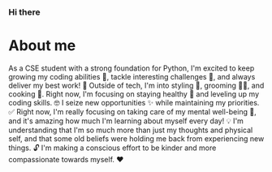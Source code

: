 ### Hi there
# About me
As a CSE student with a strong foundation for Python, I'm excited to keep growing my coding abilities 💪, tackle interesting challenges 🚀, and always deliver my best work! 💯
Outside of tech, I'm into styling 👕, grooming 💇‍♂️, and cooking 🍳. Right now, I'm focusing on staying healthy 🥗 and leveling up my coding skills. 🤓
I seize new opportunities ✨ while maintaining my priorities. ✅
Right now, I'm really focusing on taking care of my mental well-being 🙏, and it's amazing how much I'm learning about myself every day! 💡 I'm understanding that I'm so much more than just my thoughts and physical self, and that some old beliefs were holding me back from experiencing new things. 🔓 I'm making a conscious effort to be kinder and more compassionate towards myself. ❤️
